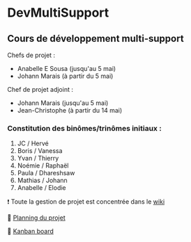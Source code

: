 # DevMultiSupport
## Cours de développement multi-support
Chefs de projet : 
* Anabelle E Sousa (jusqu'au 5 mai)
* Johann Marais (à partir du 5 mai)

Chef de projet adjoint :
* Johann Marais (jusqu'au 5 mai)
* Jean-Christophe (à partir du 14 mai)

### Constitution des binômes/trinômes initiaux :
1. JC / Hervé
2. Boris / Vanessa
3. Yvan / Thierry
4. Noémie / Raphaël
5. Paula / Dhareshsaw
6. Mathias / Johann
7. Anabelle / Elodie 

:exclamation: Toute la gestion de projet est concentrée dans le [wiki](https://github.com/myclouet/DevMultiSupport/wiki)  

:small_blue_diamond: [ Planning du projet](https://docs.google.com/spreadsheets/d/1SAsa8jUNW-yLoutCmTzTejGANamgYi_k7XRsevLSwR8/edit?usp=sharing)

:small_blue_diamond: [ Kanban board](https://github.com/myclouet/DevMultiSupport/projects/1)
